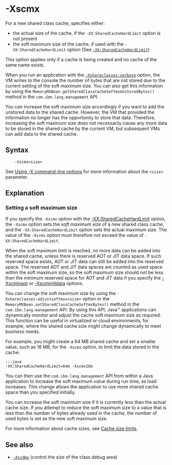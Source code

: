 <!--
* Copyright (c) 2017, 2019 IBM Corp. and others
*
* This program and the accompanying materials are made
* available under the terms of the Eclipse Public License 2.0
* which accompanies this distribution and is available at
* https://www.eclipse.org/legal/epl-2.0/ or the Apache
* License, Version 2.0 which accompanies this distribution and
* is available at https://www.apache.org/licenses/LICENSE-2.0.
*
* This Source Code may also be made available under the
* following Secondary Licenses when the conditions for such
* availability set forth in the Eclipse Public License, v. 2.0
* are satisfied: GNU General Public License, version 2 with
* the GNU Classpath Exception [1] and GNU General Public
* License, version 2 with the OpenJDK Assembly Exception [2].
*
* [1] https://www.gnu.org/software/classpath/license.html
* [2] http://openjdk.java.net/legal/assembly-exception.html
*
* SPDX-License-Identifier: EPL-2.0 OR Apache-2.0 OR GPL-2.0 WITH
* Classpath-exception-2.0 OR LicenseRef-GPL-2.0 WITH Assembly-exception
-->

# -Xscmx

For a new shared class cache, specifies either:

- the actual size of the cache, if the `-XX:SharedCacheHardLimit` option is not present
- the soft maximum size of the cache, if used with the `-XX:SharedCacheHardLimit` option
(See [`-XX:SharedCacheHardLimit`](xxsharedcachehardlimit.md))

This option applies only if a cache is being created and no cache of the same name exists.

When you run an application with the [`-Xshareclasses:verbose`](xshareclasses.md#verbose) option, the VM writes to the console the number of bytes that are not stored due to the current setting of the soft maximum size. You can also get this information by using the `MemoryMXBean.getSharedClassCacheSoftmxUnstoredBytes()` method in the `com.ibm.lang.management` API.

You can increase the soft maximum size accordingly if you want to add the unstored data to the shared cache. However, the VM that provided the information no longer has the opportunity to store that data. Therefore, increasing the soft maximum size does not necessarily cause any more data to be stored in the shared cache by the current VM, but subsequent VMs can add data to the shared cache.

## Syntax

        -Xscmx<size>

See [Using -X command-line options](x_jvm_commands.md) for more information about the `<size>` parameter.

## Explanation

### Setting a soft maximum size

If you specify the `-Xscmx` option with the [-XX:SharedCacheHardLimit](xxsharedcachehardlimit.md) option, the `-Xscmx` option sets the *soft maximum size* of a new shared class cache, and the `-XX:SharedCacheHardLimit` option sets the actual maximum size. The value of the `-Xscmx` option must therefore not exceed the value of `-XX:SharedCacheHardLimit`.

When the soft maximum limit is reached, no more data can be added into the shared cache, unless there is reserved AOT or JIT data space. If such reserved space exists, AOT or JIT data can still be added into the reserved space. The reserved AOT and JIT data spaces are counted as used space within the soft maximum size, so the soft maximum size should not be less than the minimum reserved space for AOT and JIT data if you specify the [-Xscminaot](xscminaot.md) or [-Xscminjitdata](xscminjitdata.md) options.

You can change the soft maximum size by using the `-Xshareclasses:adjustsoftmx=<size>` option or the `MemoryMXBean.setSharedClassCacheSoftmxBytes()` method in the `com.ibm.lang.management` API. By using this API, Java&trade; applications can dynamically monitor and adjust the cache soft maximum size as required. This function can be useful in virtualized or cloud environments, for example, where the shared cache size might change dynamically to meet business needs.

For example, you might create a 64 MB shared cache and set a smaller value, such as 16 MB, for the `-Xscmx` option, to limit the data stored in the cache:

    :::java
    -XX:SharedCacheHardLimit=64m -Xscmx16m

You can then use the `com.ibm.lang.management` API from within a Java application to increase the soft maximum value during run time, as load increases. This change allows the application to use more shared cache space than you specified initially.

You can increase the soft maximum size if it is currently less than the actual cache size. If you attempt to reduce the soft maximum size to a value that is less than the number of bytes already used in the cache, the number of used bytes is set as the new soft maximum size.

For more information about cache sizes, see [Cache size limits](https://www.ibm.com/support/knowledgecenter/SSYKE2_8.0.0/com.ibm.java.vm.80.doc/docs/shrc_cache_size.html).

## See also

- [`-Xscdmx`](xscdmx.md) (control the size of the class debug area)


<!-- ==== END OF TOPIC ==== xscmx.md ==== -->

